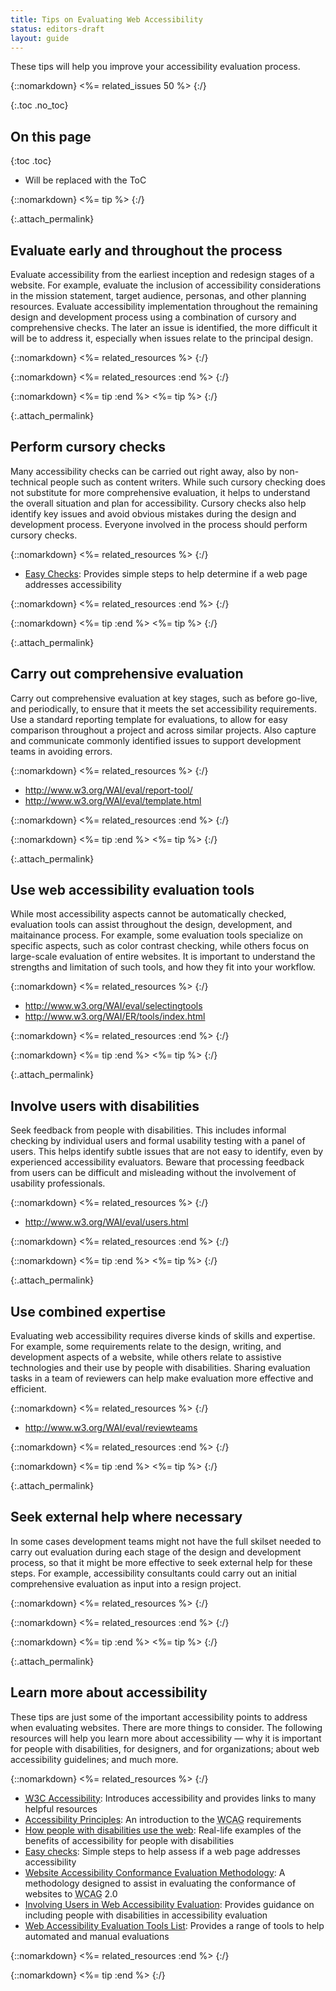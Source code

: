 ```yaml
---
title: Tips on Evaluating Web Accessibility
status: editors-draft
layout: guide
---
```


These tips will help you improve your accessibility evaluation process.

{::nomarkdown}
<%= related_issues 50 %>
{:/}

{:.toc .no_toc}
## On this page

{:toc .toc}
* Will be replaced with the ToC

{::nomarkdown}
<%= tip %>
{:/}

{:.attach_permalink}
## Evaluate early and throughout the process

Evaluate accessibility from the earliest inception and redesign stages of a website. For example, evaluate the inclusion of accessibility considerations in the mission statement, target audience, personas, and other planning resources. Evaluate accessibility implementation throughout the remaining design and development process using a combination of cursory and comprehensive checks. The later an issue is identified, the more difficult it will be to address it, especially when issues relate to the principal design.

{::nomarkdown}
<%= related_resources %>
{:/}

{::nomarkdown}
<%= related_resources :end %>
{:/}

{::nomarkdown}
<%= tip :end %>
<%= tip %>
{:/}

{:.attach_permalink}
## Perform cursory checks

Many accessibility checks can be carried out right away, also by non-technical people such as content writers. While such cursory checking does not substitute for more comprehensive evaluation, it helps to understand the overall situation and plan for accessibility. Cursory checks also help identify key issues and avoid obvious mistakes during the design and development process. Everyone involved in the process should perform cursory checks.

{::nomarkdown}
<%= related_resources %>
{:/}

* [Easy Checks](/WAI/eval/preliminary): Provides simple steps to help determine if a web page addresses accessibility

{::nomarkdown}
<%= related_resources :end %>
{:/}

{::nomarkdown}
<%= tip :end %>
<%= tip %>
{:/}

{:.attach_permalink}
## Carry out comprehensive evaluation

Carry out comprehensive evaluation at key stages, such as before go-live, and periodically, to ensure that it meets the set accessibility requirements. Use a standard reporting template for evaluations, to allow for easy comparison throughout a project and across similar projects. Also capture and communicate commonly identified issues to support development teams in avoiding errors.

{::nomarkdown}
<%= related_resources %>
{:/}

* http://www.w3.org/WAI/eval/report-tool/
* http://www.w3.org/WAI/eval/template.html

{::nomarkdown}
<%= related_resources :end %>
{:/}

{::nomarkdown}
<%= tip :end %>
<%= tip %>
{:/}

{:.attach_permalink}
## Use web accessibility evaluation tools

While most accessibility aspects cannot be automatically checked, evaluation tools can assist throughout the design, development, and maitainance process. For example, some evaluation tools specialize on specific aspects, such as color contrast checking, while others focus on large-scale evaluation of entire websites. It is important to understand the strengths and limitation of such tools, and how they fit into your workflow.

{::nomarkdown}
<%= related_resources %>
{:/}

* http://www.w3.org/WAI/eval/selectingtools
* http://www.w3.org/WAI/ER/tools/index.html

{::nomarkdown}
<%= related_resources :end %>
{:/}

{::nomarkdown}
<%= tip :end %>
<%= tip %>
{:/}

{:.attach_permalink}
## Involve users with disabilities

Seek feedback from people with disabilities. This includes informal checking by individual users and formal usability testing with a panel of users. This helps identify subtle issues that are not easy to identify, even by experienced accessibility evaluators. Beware that processing feedback from users can be difficult and misleading without the involvement of usability professionals.

{::nomarkdown}
<%= related_resources %>
{:/}

* http://www.w3.org/WAI/eval/users.html

{::nomarkdown}
<%= related_resources :end %>
{:/}

{::nomarkdown}
<%= tip :end %>
<%= tip %>
{:/}

{:.attach_permalink}
## Use combined expertise

Evaluating web accessibility requires diverse kinds of skills and expertise. For example, some requirements relate to the design, writing, and development aspects of a website, while others relate to assistive technologies and their use by people with disabilities. Sharing evaluation tasks in a team of reviewers can help make evaluation more effective and efficient.

{::nomarkdown}
<%= related_resources %>
{:/}

* http://www.w3.org/WAI/eval/reviewteams

{::nomarkdown}
<%= related_resources :end %>
{:/}

{::nomarkdown}
<%= tip :end %>
<%= tip %>
{:/}

{:.attach_permalink}
## Seek external help where necessary

In some cases development teams might not have the full skilset needed to carry out evaluation during each stage of the design and development process, so that it might be more effective to seek external help for these steps. For example, accessibility consultants could carry out an initial comprehensive evaluation as input into a resign project.

{::nomarkdown}
<%= related_resources %>
{:/}

{::nomarkdown}
<%= related_resources :end %>
{:/}

{::nomarkdown}
<%= tip :end %>
<%= tip %>
{:/}

{:.attach_permalink}
## Learn more about accessibility

These tips are just some of the important accessibility points to address when evaluating websites. There are more things to consider. The following resources will help you learn more about accessibility — why it is important for people with disabilities, for designers, and for organizations; about web accessibility guidelines; and much more. 


{::nomarkdown}
<%= related_resources %>
{:/}

* [<abbr title="World Wide Web Consortium">W3C</abbr> Accessibility](/standards/webdesign/accessibility): Introduces accessibility and provides links to many helpful resources
* [Accessibility Principles](/WAI/intro/people-use-web/principles): An introduction to the <abbr title="Web Content Accessibility Guidelines">WCAG</abbr> requirements
* [How people with disabilities use the web](/WAI/intro/people-use-web): Real-life examples of the benefits of accessibility for people with disabilities
* [Easy checks](/WAI/eval/preliminary.html): Simple steps to help assess if a web page addresses accessibility
* [Website Accessibility Conformance Evaluation Methodology](/WAI/eval/conformance.html): A methodology designed to assist in evaluating the conformance of websites to <abbr title="Web Content Accessibility Guidelines">WCAG</abbr> 2.0
* [Involving Users in Web Accessibility Evaluation](/WAI/eval/users.html): Provides guidance on including people with disabilities in accessibility evaluation
* [Web Accessibility Evaluation Tools List](/WAI/ER/tools/): Provides a range of tools to help automated and manual evaluations

{::nomarkdown}
<%= related_resources :end %>
{:/}

{::nomarkdown}
<%= tip :end %>
{:/}
